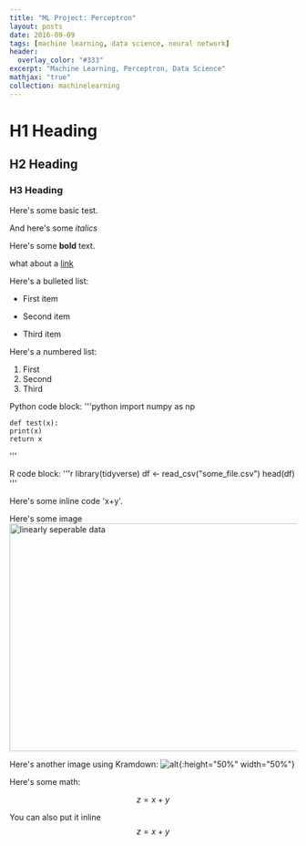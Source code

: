 ```yaml
---
title: "ML Project: Perceptron"
layout: posts
date: 2016-09-09
tags: [machine learning, data science, neural network]
header:
  overlay_color: "#333"
excerpt: "Machine Learning, Perceptron, Data Science"
mathjax: "true"
collection: machinelearning
---
```


# H1 Heading

## H2 Heading

### H3 Heading

Here's some basic test.

And here's some *italics*

Here's some **bold** text.

what about a [link](http://github.eganji/)

Here's a bulleted list:
* First item
+ Second item
- Third item


Here's a numbered list:
1. First
2. Second
3. Third

Python code block:
'''python
	import numpy as np

	def test(x):
	print(x)
	return x
'''

R code block:
'''r
library(tidyverse)
df <- read_csv("some_file.csv")
head(df)
'''

Here's some inline code 'x+y'.

Here's some image
<img src="{{site.url}}{{site.baseurl}}/assets/images/zfnet.png" alt="linearly seperable data" width="800" height="400">

Here's another image using Kramdown:
![alt]({{site.url}}{{site.baseurl}}/assets/images/zfnet.png){:height="50%" width="50%"}

Here's some math:

$$z=x+y$$

You can also put it inline $$z=x+y$$
